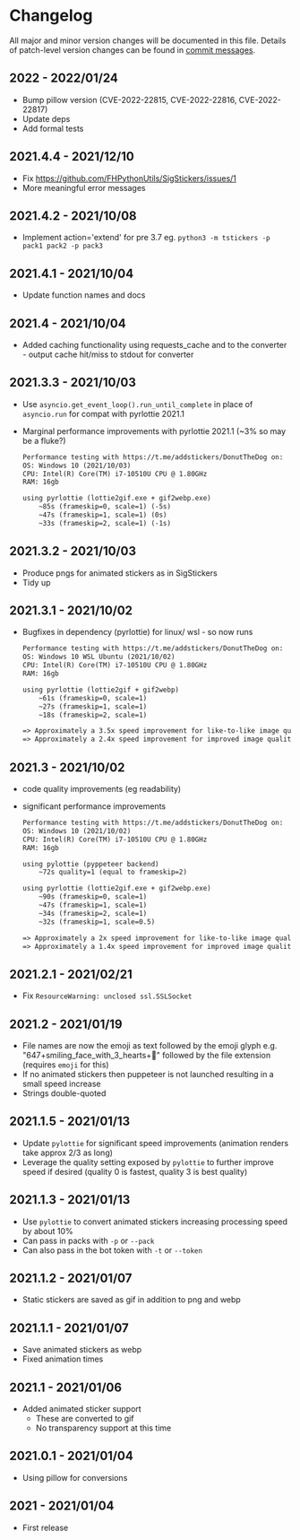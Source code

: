 # Changelog

All major and minor version changes will be documented in this file. Details of
patch-level version changes can be found in [commit messages](../../commits/master).

## 2022 - 2022/01/24

- Bump pillow version (CVE-2022-22815, CVE-2022-22816, CVE-2022-22817)
- Update deps
- Add formal tests

## 2021.4.4 - 2021/12/10

- Fix https://github.com/FHPythonUtils/SigStickers/issues/1
- More meaningful error messages

## 2021.4.2 - 2021/10/08

- Implement action='extend' for pre 3.7 eg. `python3 -m tstickers -p pack1 pack2 -p pack3`

## 2021.4.1 - 2021/10/04

- Update function names and docs

## 2021.4 - 2021/10/04

- Added caching functionality using requests_cache and to the converter -
	output cache hit/miss to stdout for converter

## 2021.3.3 - 2021/10/03

- Use `asyncio.get_event_loop().run_until_complete` in place of `asyncio.run` for compat
	with pyrlottie 2021.1
- Marginal performance improvements with pyrlottie 2021.1 (~3% so may be a fluke?)

	```txt
	Performance testing with https://t.me/addstickers/DonutTheDog on:
	OS: Windows 10 (2021/10/03)
	CPU: Intel(R) Core(TM) i7-10510U CPU @ 1.80GHz
	RAM: 16gb

	using pyrlottie (lottie2gif.exe + gif2webp.exe)
		~85s (frameskip=0, scale=1) (-5s)
		~47s (frameskip=1, scale=1) (0s)
		~33s (frameskip=2, scale=1) (-1s)
	```

## 2021.3.2 - 2021/10/03

- Produce pngs for animated stickers as in SigStickers
- Tidy up

## 2021.3.1 - 2021/10/02

- Bugfixes in dependency (pyrlottie) for linux/ wsl - so now runs

	```txt
	Performance testing with https://t.me/addstickers/DonutTheDog on:
	OS: Windows 10 WSL Ubuntu (2021/10/02)
	CPU: Intel(R) Core(TM) i7-10510U CPU @ 1.80GHz
	RAM: 16gb

	using pyrlottie (lottie2gif + gif2webp)
		~61s (frameskip=0, scale=1)
		~27s (frameskip=1, scale=1)
		~18s (frameskip=2, scale=1)

	=> Approximately a 3.5x speed improvement for like-to-like image quality
	=> Approximately a 2.4x speed improvement for improved image quality
	```

## 2021.3 - 2021/10/02

- code quality improvements (eg readability)
- significant performance improvements

	```txt
	Performance testing with https://t.me/addstickers/DonutTheDog on:
	OS: Windows 10 (2021/10/02)
	CPU: Intel(R) Core(TM) i7-10510U CPU @ 1.80GHz
	RAM: 16gb

	using pylottie (pyppeteer backend)
		~72s quality=1 (equal to frameskip=2)

	using pyrlottie (lottie2gif.exe + gif2webp.exe)
		~90s (frameskip=0, scale=1)
		~47s (frameskip=1, scale=1)
		~34s (frameskip=2, scale=1)
		~32s (frameskip=1, scale=0.5)

	=> Approximately a 2x speed improvement for like-to-like image quality
	=> Approximately a 1.4x speed improvement for improved image quality
	```

## 2021.2.1 - 2021/02/21

- Fix `ResourceWarning: unclosed ssl.SSLSocket`

## 2021.2 - 2021/01/19

- File names are now the emoji as text followed by the emoji glyph e.g.
	"647+smiling_face_with_3_hearts+🥰" followed by the file extension (requires
	`emoji` for this)
- If no animated stickers then puppeteer is not launched resulting in a small
	speed increase
- Strings double-quoted

## 2021.1.5 - 2021/01/13

- Update `pylottie` for significant speed improvements (animation renders take
	approx 2/3 as long)
- Leverage the quality setting exposed by `pylottie` to further improve speed if
	desired (quality 0 is fastest, quality 3 is best quality)

## 2021.1.3 - 2021/01/13

- Use `pylottie` to convert animated stickers increasing processing speed by about 10%
- Can pass in packs with `-p` or `--pack`
- Can also pass in the bot token with `-t` or `--token`

## 2021.1.2 - 2021/01/07

- Static stickers are saved as gif in addition to png and webp

## 2021.1.1 - 2021/01/07

- Save animated stickers as webp
- Fixed animation times

## 2021.1 - 2021/01/06

- Added animated sticker support
	- These are converted to gif
	- No transparency support at this time

## 2021.0.1 - 2021/01/04

- Using pillow for conversions

## 2021 - 2021/01/04

- First release
